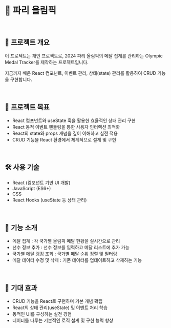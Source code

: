 # 🏅 파리 올림픽  

<br>

## 📌 프로젝트 개요  
이 프로젝트는 개인 프로젝트로, 2024 파리 올림픽의 메달 집계를 관리하는 Olympic Medal Tracker를 제작하는 프로젝트입니다.  

지금까지 배운 React 컴포넌트, 이벤트 관리, 상태(state) 관리를 활용하여 CRUD 기능을 구현합니다.  

<br>

## 🎯 프로젝트 목표  
- React 컴포넌트와 useState 훅을 활용한 효율적인 상태 관리 구현  
- React 동적 이벤트 핸들링을 통한 사용자 인터랙션 최적화  
- React의 state와 props 개념을 깊이 이해하고 실전 적용  
- CRUD 기능을 React 환경에서 체계적으로 설계 및 구현

<br>

## 🛠️ 사용 기술  
- React (컴포넌트 기반 UI 개발)  
- JavaScript (ES6+)  
- CSS  
- React Hooks (useState 등 상태 관리)

<br>

## 🚀 기능 소개  
- 메달 집계 : 각 국가별 올림픽 메달 현황을 실시간으로 관리  
- 선수 정보 추가 : 선수 정보를 입력하고 메달 리스트에 추가 가능  
- 국가별 메달 랭킹 조회 : 국가별 메달 순위 정렬 및 필터링  
- 메달 데이터 수정 및 삭제 : 기존 데이터를 업데이트하고 삭제하는 기능  

<br>

## 🎯 기대 효과  
- CRUD 기능을 React로 구현하며 기본 개념 확립  
- React의 상태 관리(useState) 및 이벤트 처리 학습  
- 동적인 UI를 구성하는 실전 경험  
- 데이터를 다루는 기본적인 로직 설계 및 구현 능력 향상  
